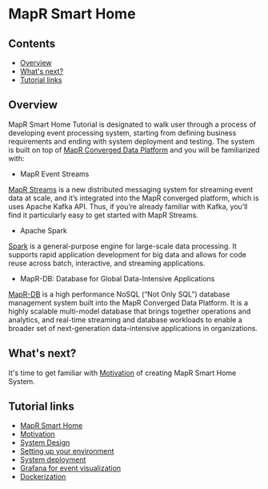 # MapR Smart Home

## Contents

* [Overview](#overview)
* [What's next?](#whats-next)
* [Tutorial links](#tutorial-links)

## Overview

MapR Smart Home Tutorial is designated to walk user through a process of developing event processing system, starting 
from defining business requirements and ending with system deployment and testing. The system is built on top of 
[MapR Converged Data Platform](https://mapr.com/products/mapr-converged-data-platform/) and you will be familiarized with:

* MapR Event Streams

[MapR Streams](https://mapr.com/products/mapr-streams/) is a new distributed messaging system for streaming event data 
at scale, and it’s integrated into the MapR converged platform, which is uses Apache Kafka API. Thus, if you’re already 
familiar with Kafka, you’ll find it particularly easy to get started with MapR Streams.

* Apache Spark

[Spark](https://mapr.com/products/apache-spark/) is a general-purpose engine for large-scale data processing. 
It supports rapid application development for big data and allows for code reuse across batch, interactive, and 
streaming applications. 

* MapR-DB: Database for Global Data-Intensive Applications

[MapR-DB](https://mapr.com/products/mapr-db/) is a high performance NoSQL (“Not Only SQL”) database management system 
built into the MapR Converged Data Platform. It is a highly scalable multi-model database that brings together 
operations and analytics, and real-time streaming and database workloads to enable a broader set of next-generation 
data-intensive applications in organizations.

## What's next?

It's time to get familiar with [Motivation](002-motivation.md) of creating MapR Smart Home System.

## Tutorial links

* [MapR Smart Home](001-introduction.md)
* [Motivation](002-motivation.md)
* [System Design](003-system-design.md)
* [Setting up your environment](004-setting-up-your-environment.md)
* [System deployment](005-system-deployment.md)
* [Grafana for event visualization](006-grafana-for-event-visualization.md)
* [Dockerization](007-dockerization.md)
